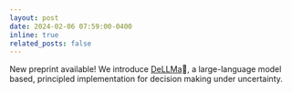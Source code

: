 ```yaml
---
layout: post
date: 2024-02-06 07:59:00-0400
inline: true
related_posts: false
---
```


New preprint available! We introduce [DeLLMa](https://arxiv.org/abs/2402.02392)🤔, a large-language model based, principled implementation for decision making under uncertainty.